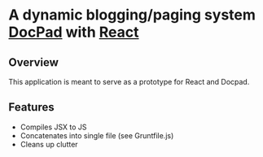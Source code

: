 # A dynamic blogging/paging system [DocPad](http://docpad.org) with [React](http://facebook.github.io/react/)

## Overview
This application is meant to serve as a prototype for React and Docpad.

## Features
- Compiles JSX to JS
- Concatenates into single file (see Gruntfile.js)
- Cleans up clutter


